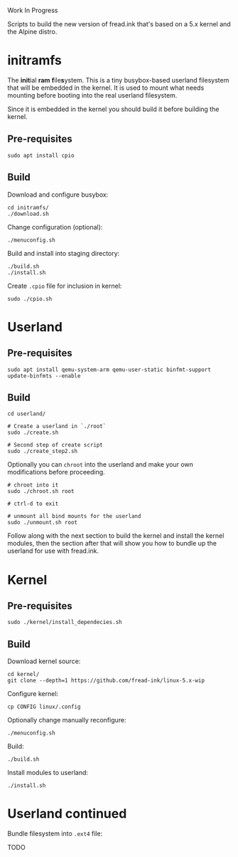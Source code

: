 Work In Progress

Scripts to build the new version of fread.ink that's based on a 5.x kernel and the Alpine distro.

# initramfs

The **init**ial **ram** **f**ile**s**ystem. This is a tiny busybox-based userland filesystem that will be embedded in the kernel. It is used to mount what needs mounting before booting into the real userland filesystem.

Since it is embedded in the kernel you should build it before building the kernel.

## Pre-requisites

```
sudo apt install cpio
```

## Build

Download and configure busybox:

```
cd initramfs/
./download.sh
```

Change configuration (optional):

```
./menuconfig.sh
```

Build and install into staging directory:

```
./build.sh
./install.sh
```

Create `.cpio` file for inclusion in kernel:

```
sudo ./cpio.sh
```

# Userland

## Pre-requisites

```
sudo apt install qemu-system-arm qemu-user-static binfmt-support
update-binfmts --enable
```

## Build

```
cd userland/

# Create a userland in `./root`
sudo ./create.sh 

# Second step of create script
sudo ./create_step2.sh
```

Optionally you can `chroot` into the userland and make your own modifications before proceeding.

```
# chroot into it
sudo ./chroot.sh root

# ctrl-d to exit

# unmount all bind mounts for the userland
sudo ./unmount.sh root
```

Follow along with the next section to build the kernel and install the kernel modules, then the section after that will show you how to bundle up the userland for use with fread.ink.

# Kernel

## Pre-requisites

```
sudo ./kernel/install_dependecies.sh
```

## Build

Download kernel source:

```
cd kernel/
git clone --depth=1 https://github.com/fread-ink/linux-5.x-wip
```

Configure kernel:

```
cp CONFIG linux/.config
```

Optionally change manually reconfigure:

```
./menuconfig.sh
```

Build:

```
./build.sh
```

Install modules to userland:

```
./install.sh
```

# Userland continued

Bundle filesystem into `.ext4` file:

TODO